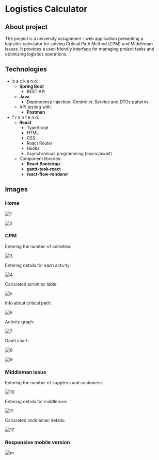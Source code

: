 # Logistics Calculator
## About project
The project is a university assignment - web application presenting a logistics calculator for solving Critical Path Method (CPM) and Middleman issues. It provides a user-friendly interface for managing project tasks and optimizing logistics operations.

## Technologies
- b a c k e n d:
  - **Spring Boot**
    - REST API
  - **Java**
    - Dependency Injection, Controller, Service and DTOs patterns
  - API testing with:
    - **Postman**
- f r o n t e n d:
  - **React**
    - TypeScript
    - HTML
    - CSS
    - React Router
    - Hooks
    - Asynchronous programming (async/await)
  - Component libraries:
    - **React Bootstrap**
    - **gantt-task-react**
    - **react-flow-renderer**

## Images
### Home
![1](/github-img/1.png)

![2](/github-img/2.png)


### CPM

Entering the number of activities:

![3](/github-img/3.png)


Entering details for each activity:

![4](/github-img/4.png)


Calculated activities table:

![5](/github-img/5.png)


Info about critical path:

![6](/github-img/6.png)


Activity graph:

![7](/github-img/7.png)


Gantt chart:

![8](/github-img/8.png)

![9](/github-img/9.png)


### Middleman issue

Entering the number of suppliers and customers:

![10](/github-img/10.png)


Entering details for middleman:

![11](/github-img/11.png)


Calculated middleman details:

![12](/github-img/12.png)


### Responsive mobile version

![m](/github-img/m.png)